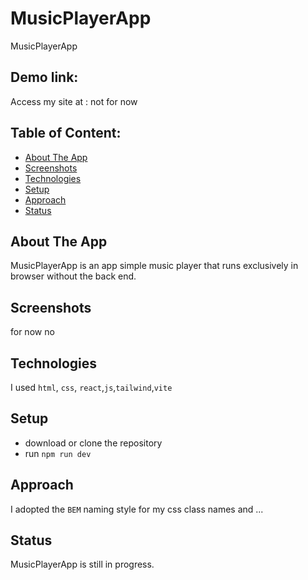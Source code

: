 # MusicPlayerApp
 MusicPlayerApp

## Demo link:
Access my site at : not for now

## Table of Content:

- [About The App](#about-the-app)
- [Screenshots](#screenshots)
- [Technologies](#technologies)
- [Setup](#setup)
- [Approach](#approach)
- [Status](#status)

## About The App
MusicPlayerApp is an app simple music player that runs exclusively in browser 
without the back end.

## Screenshots

for now no


## Technologies
I used `html`, `css`, `react`,`js`,`tailwind`,`vite`

## Setup
- download or clone the repository
- run `npm run dev`

## Approach
I adopted the `BEM` naming style for my css class names and ...

## Status
MusicPlayerApp is still in progress.
